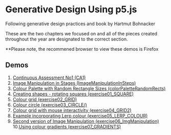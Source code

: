 # Generative Design Using p5.js 
Following generative design practices and book by Hartmut Bohnacker

These are the two chapters we focused on and all of the pieces created throughout the year are designated to the correct section.

**Please note, the recommened browser to view these demos is Firefox

## Demos

1. [Continuous Assessment No1 (CA1)](CA1/)
2. [Image Manipulation in Stages (ImageManipulationInSteps)](ImageManipulationInSteps/)
3. [Colour Palette with Random Rectangle Sizes (colorPaletteRandomRects)](colorPaletteRandomRects/)
4. [Creating shapes - rotating squares (exercise01_SQUARE)](exercise01_SQUARE/)
5. [Colour grid (exercise02_GRID)](exercise02_GRID/)
6. [Colour circle (exercise03_CIRCLE/)](exercise03_CIRCLE/)
7. [Colour grid with mouse interactivity (exercise04_GRID2)](exercise04_GRID2/)
8. [Example incorporating Lerp colour (exercise05_LERP_COLOUR)](exercise05_LERP_COLOUR/)
9. [Second version of Image Manipulation (exercise06_ImgManipulation)](exercise06_ImgManipulation/)
10.[Using colour gradients (exercise07_GRADIENTS)](exercise07_GRADIENTS/)


